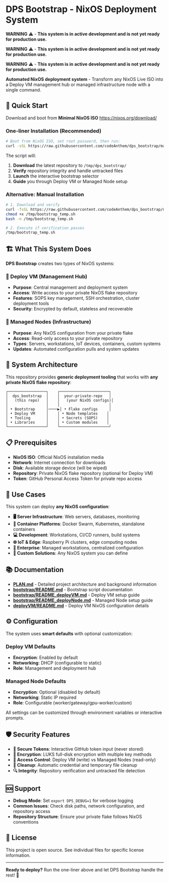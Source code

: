 # DPS Bootstrap - NixOS Deployment System

**WARNING** ⚠️  - __This system is in active development and is not yet ready for production use.__

**WARNING** ⚠️  - __This system is in active development and is not yet ready for production use.__

**WARNING** ⚠️  - __This system is in active development and is not yet ready for production use.__


**Automated NixOS deployment system** - Transform any NixOS Live ISO into a Deploy VM management hub or managed infrastructure node with a single command.

## 🚀 Quick Start


Download and boot from **Minimal NixOS ISO**
https://nixos.org/download/

### One-liner Installation (Recommended)

```bash
# Boot from NixOS ISO, set root password, then run:
curl -sSL https://raw.githubusercontent.com/codeAnthem/dps_bootstrap/main/start.sh | bash
```

The script will:
1. **Download** the latest repository to `/tmp/dps_bootstrap/`
2. **Verify** repository integrity and handle untracked files
3. **Launch** the interactive bootstrap selector
4. **Guide** you through Deploy VM or Managed Node setup

### Alternative: Manual Installation

```bash
# 1. Download and verify
curl -fsSL https://raw.githubusercontent.com/codeAnthem/dps_bootstrap/main/start.sh -o /tmp/bootstrap_temp.sh
chmod +x /tmp/bootstrap_temp.sh
bash -n /tmp/bootstrap_temp.sh

# 2. Execute if verification passes
/tmp/bootstrap_temp.sh
```

## 🏗️ What This System Does

**DPS Bootstrap** creates two types of NixOS systems:

### 🎯 Deploy VM (Management Hub)
- **Purpose**: Central management and deployment system
- **Access**: Write access to your private NixOS flake repository
- **Features**: SOPS key management, SSH orchestration, cluster deployment tools
- **Security**: Encrypted by default, stateless and recoverable

### 🔧 Managed Nodes (Infrastructure)
- **Purpose**: Any NixOS configuration from your private flake
- **Access**: Read-only access to your private repository
- **Types**: Servers, workstations, IoT devices, containers, custom systems
- **Updates**: Automated configuration pulls and system updates

## 🎨 System Architecture

This repository provides **generic deployment tooling** that works with **any private NixOS flake repository**:

```
┌─────────────────┐    ┌──────────────────────┐
│  dps_bootstrap  │    │  your-private-repo   │
│   (this repo)   │    │   (your NixOS configs)│
│                 │    │                      │
│ • Bootstrap     │────▶│ • Flake configs     │
│ • Deploy VM     │    │ • Node templates    │
│ • Tooling       │    │ • Secrets (SOPS)    │
│ • Libraries     │    │ • Custom modules    │
└─────────────────┘    └──────────────────────┘
```

## 📋 Prerequisites

- **NixOS ISO**: Official NixOS installation media
- **Network**: Internet connection for downloads
- **Disk**: Available storage device (will be wiped)
- **Repository**: Private NixOS flake repository (optional for Deploy VM)
- **Token**: GitHub Personal Access Token for private repo access

## 🔧 Use Cases

This system can deploy **any NixOS configuration**:

- **🖥️ Server Infrastructure**: Web servers, databases, monitoring
- **🐳 Container Platforms**: Docker Swarm, Kubernetes, standalone containers
- **💻 Development**: Workstations, CI/CD runners, build systems
- **🌐 IoT & Edge**: Raspberry Pi clusters, edge computing nodes
- **🏢 Enterprise**: Managed workstations, centralized configuration
- **🎯 Custom Solutions**: Any NixOS system you can define

## 📚 Documentation

- **[PLAN.md](PLAN.md)** - Detailed project architecture and background information
- **[bootstrap/README.md](bootstrap/README.md)** - Bootstrap script documentation
- **[bootstrap/README_deployVM.md](bootstrap/README_deployVM.md)** - Deploy VM setup guide
- **[bootstrap/README_deployNode.md](bootstrap/README_deployNode.md)** - Managed Node setup guide
- **[deployVM/README.md](deployVM/README.md)** - Deploy VM NixOS configuration details

## ⚙️ Configuration

The system uses **smart defaults** with optional customization:

### Deploy VM Defaults
- **Encryption**: Enabled by default
- **Networking**: DHCP (configurable to static)
- **Role**: Management and deployment hub

### Managed Node Defaults  
- **Encryption**: Optional (disabled by default)
- **Networking**: Static IP required
- **Role**: Configurable (worker/gateway/gpu-worker/custom)

All settings can be customized through environment variables or interactive prompts.

## 🛡️ Security Features

- **🔐 Secure Tokens**: Interactive GitHub token input (never stored)
- **🔑 Encryption**: LUKS full-disk encryption with multiple key methods
- **🚫 Access Control**: Deploy VM (write) vs Managed Nodes (read-only)
- **🧹 Cleanup**: Automatic credential and temporary file cleanup
- **🔍 Integrity**: Repository verification and untracked file detection

## 🆘 Support

- **Debug Mode**: Set `export DPS_DEBUG=1` for verbose logging
- **Common Issues**: Check disk paths, network configuration, and repository access
- **Repository Structure**: Ensure your private flake follows NixOS conventions

## 📄 License

This project is open source. See individual files for specific license information.

---

**Ready to deploy?** Run the one-liner above and let DPS Bootstrap handle the rest! 🚀
